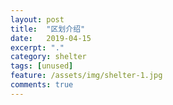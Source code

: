 ```yaml
---
layout: post
title:  "区划介绍"
date:   2019-04-15
excerpt: "."
category: shelter
tags: [unused]
feature: /assets/img/shelter-1.jpg
comments: true
---
```

